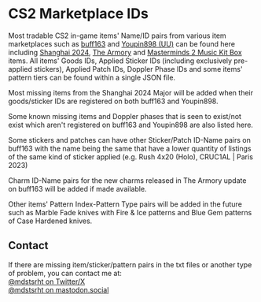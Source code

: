 # CS2 Marketplace IDs

Most tradable CS2 in-game items' Name/ID pairs from various item marketplaces such as [buff163](https://buff.163.com) and [Youpin898 (UU)](https://www.youpin898.com/) can be found here including [Shanghai 2024](https://store.steampowered.com/news/app/730/view/4472732402493426409), [The Armory](https://store.steampowered.com/sale/armory) and [Masterminds 2 Music Kit Box](https://store.steampowered.com/news/app/730/view/4273439871236872890) items. All items' Goods IDs, Applied Sticker IDs (including exclusively pre-applied stickers), Applied Patch IDs, Doppler Phase IDs and some items' pattern tiers can be found within a single JSON file.<br>

Most missing items from the Shanghai 2024 Major will be added when their goods/sticker IDs are registered on both buff163 and Youpin898.

Some known missing items and Doppler phases that is seen to exist/not exist which aren't registered on buff163 and Youpin898 are also listed here.<br>

Some stickers and patches can have other Sticker/Patch ID-Name pairs on buff163 with the name being the same that have a lower quantity of listings of the same kind of sticker applied (e.g. Rush 4x20 (Holo), CRUC1AL | Paris 2023)<br>

Charm ID-Name pairs for the new charms released in The Armory update on buff163 will be added if made available.

Other items' Pattern Index-Pattern Type pairs will be added in the future such as Marble Fade knives with Fire & Ice patterns and Blue Gem patterns of Case Hardened knives.

## Contact

If there are missing item/sticker/pattern pairs in the txt files or another type of problem, you can contact me at:<br>
[@mdstsrht on Twitter/X](https://twitter.com/mdstsrht)<br>
[@mdstsrht on mastodon.social](https://mastodon.social/@mdstsrht)